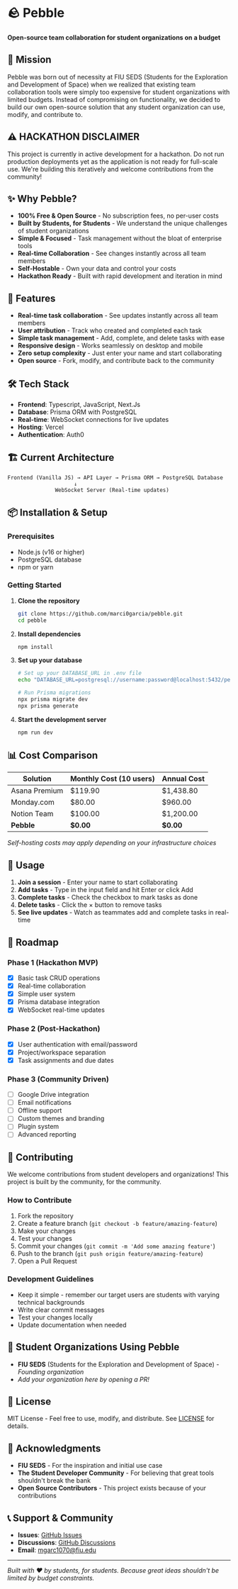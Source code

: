 # 🪨 Pebble

**Open-source team collaboration for student organizations on a budget**

## 🎯 Mission

Pebble was born out of necessity at FIU SEDS (Students for the Exploration and Development of Space) when we realized that existing team collaboration tools were simply too expensive for student organizations with limited budgets. Instead of compromising on functionality, we decided to build our own open-source solution that any student organization can use, modify, and contribute to.

## ⚠️ HACKATHON DISCLAIMER

This project is currently in active development for a hackathon. Do not run production deployments yet as the application is not ready for full-scale use. We're building this iteratively and welcome contributions from the community!

## ✨ Why Pebble?

- **100% Free & Open Source** - No subscription fees, no per-user costs
- **Built by Students, for Students** - We understand the unique challenges of student organizations
- **Simple & Focused** - Task management without the bloat of enterprise tools
- **Real-time Collaboration** - See changes instantly across all team members
- **Self-Hostable** - Own your data and control your costs
- **Hackathon Ready** - Built with rapid development and iteration in mind

## 🚀 Features

- **Real-time task collaboration** - See updates instantly across all team members
- **User attribution** - Track who created and completed each task
- **Simple task management** - Add, complete, and delete tasks with ease
- **Responsive design** - Works seamlessly on desktop and mobile
- **Zero setup complexity** - Just enter your name and start collaborating
- **Open source** - Fork, modify, and contribute back to the community

## 🛠 Tech Stack

- **Frontend**: Typescript, JavaScript, Next.Js
- **Database**: Prisma ORM with PostgreSQL
- **Real-time**: WebSocket connections for live updates
- **Hosting**: Vercel
- **Authentication**: Auth0

## 🏗 Current Architecture

```
Frontend (Vanilla JS) → API Layer → Prisma ORM → PostgreSQL Database
                     ↓
               WebSocket Server (Real-time updates)
```

## 📦 Installation & Setup

### Prerequisites

- Node.js (v16 or higher)
- PostgreSQL database
- npm or yarn

### Getting Started

1. **Clone the repository**

   ```bash
   git clone https://github.com/marci0garcia/pebble.git
   cd pebble
   ```

2. **Install dependencies**

   ```bash
   npm install
   ```

3. **Set up your database**

   ```bash
   # Set up your DATABASE_URL in .env file
   echo "DATABASE_URL=postgresql://username:password@localhost:5432/pebble" > .env

   # Run Prisma migrations
   npx prisma migrate dev
   npx prisma generate
   ```

4. **Start the development server**
   ```bash
   npm run dev
   ```

## 📊 Cost Comparison

| Solution      | Monthly Cost (10 users) | Annual Cost |
| ------------- | ----------------------- | ----------- |
| Asana Premium | $119.90                 | $1,438.80   |
| Monday.com    | $80.00                  | $960.00     |
| Notion Team   | $100.00                 | $1,200.00   |
| **Pebble**    | **$0.00**               | **$0.00**   |

_Self-hosting costs may apply depending on your infrastructure choices_

## 📱 Usage

1. **Join a session** - Enter your name to start collaborating
2. **Add tasks** - Type in the input field and hit Enter or click Add
3. **Complete tasks** - Check the checkbox to mark tasks as done
4. **Delete tasks** - Click the × button to remove tasks
5. **See live updates** - Watch as teammates add and complete tasks in real-time

## 🎯 Roadmap

### Phase 1 (Hackathon MVP)

- [x] Basic task CRUD operations
- [x] Real-time collaboration
- [x] Simple user system
- [x] Prisma database integration
- [x] WebSocket real-time updates

### Phase 2 (Post-Hackathon)

- [x] User authentication with email/password
- [x] Project/workspace separation
- [x] Task assignments and due dates

### Phase 3 (Community Driven)

- [ ] Google Drive integration
- [ ] Email notifications
- [ ] Offline support
- [ ] Custom themes and branding
- [ ] Plugin system
- [ ] Advanced reporting

## 🤝 Contributing

We welcome contributions from student developers and organizations! This project is built by the community, for the community.

### How to Contribute

1. Fork the repository
2. Create a feature branch (`git checkout -b feature/amazing-feature`)
3. Make your changes
4. Test your changes
5. Commit your changes (`git commit -m 'Add some amazing feature'`)
6. Push to the branch (`git push origin feature/amazing-feature`)
7. Open a Pull Request

### Development Guidelines

- Keep it simple - remember our target users are students with varying technical backgrounds
- Write clear commit messages
- Test your changes locally
- Update documentation when needed

## 🏫 Student Organizations Using Pebble

- **FIU SEDS** (Students for the Exploration and Development of Space) - _Founding organization_
- _Add your organization here by opening a PR!_

## 📄 License

MIT License - Feel free to use, modify, and distribute. See [LICENSE](LICENSE) for details.

## 🙏 Acknowledgments

- **FIU SEDS** - For the inspiration and initial use case
- **The Student Developer Community** - For believing that great tools shouldn't break the bank
- **Open Source Contributors** - This project exists because of your contributions

## 📞 Support & Community

- **Issues**: [GitHub Issues](https://github.com/marci0garcia/pebble/issues)
- **Discussions**: [GitHub Discussions](https://github.com/marci0garcia/pebble/discussions)
- **Email**: mgarc1070@fiu.edu

---

_Built with ❤️ by students, for students. Because great ideas shouldn't be limited by budget constraints._